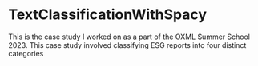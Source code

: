 # TextClassificationWithSpacy
This is the case study I worked on as a part of the OXML Summer School 2023. This case study involved classifying ESG reports into four distinct categories
